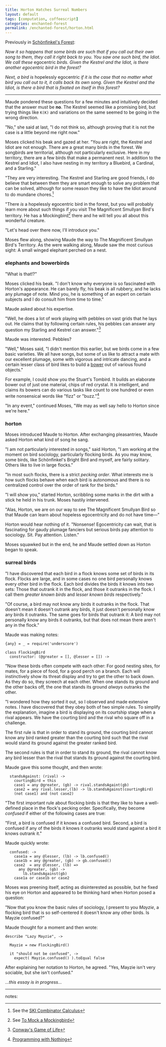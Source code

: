 ```yaml
---
title: Horton Hatches Surreal Numbers
layout: default
tags: [computation, coffeescript]
categories: enchanted-forest
permalink: /enchanted-forest/horton.html
---
```

Previously in [Schönfinkel's Forest](./scheinfinkel.html):

*Now it so happens that some birds are such that if you call out their own song to them, they call it right back to you. You saw one such bird, the Idiot. We call these* egocentric *birds. Given the Kestrel and the Idiot, is there another egocentric bird in the forest?*

*Next, a bird is* hopelessly egocentric *if it is the case that no matter what bird you call out to it, it calls back its own song. Given the Kestrel and the Idiot, is there a bird that is fixated on itself in this forest?*

---

Maude pondered these questions for a few minutes and intuitively decided that the answer must be **no**. The Kestrel seemed like a promising bird, but trying things like `K(K)` and variations on the same seemed to be going in the wrong direction.

"No," she said at last, "I do not think so, although proving that it is not the case is a little beyond me right now."

Moses clicked his beak and gazed at her. "You are right, the Kestrel and Idiot are not enough. There are a great many birds in the forest. We songbirds are territorial, although not particularly exclusive. Here in my territory, there are a few birds that make a permanent nest. In addition to the Kestrel and Idiot, I also have nesting in my territory a Bluebird, a Cardinal, and a Starling."

"They are very interesting. The Kestrel and Starling are good friends, I do believe that between them they are smart enough to solve any problem that can be solved, although for some reason they like to have the Idiot around to do mundane chores.[^SKI]

[^SKI]: See the [SKI Combinator Calculus](https://en.wikipedia.org/wiki/SKI_combinator_calculus)

"There *is* a hopelessly egocentric bird in the forest, but you will probably learn more about such things if you visit The Magnificent Smullyan Bird's territory. He has a Mockingbird[^mockingbird] there and he will tell you all about this wonderful creature.

[^mockingbird]: See [To Mock a Mockingbird](http://www.amazon.com/gp/product/B00A1P096Y/ref=as_li_ss_tl?ie=UTF8&camp=1789&creative=390957&creativeASIN=B00A1P096Y&linkCode=as2&tag=raganwald001-20)

"Let's head over there now, I'll introduce you."

Moses flew along, showing Maude the way to The Magnificent Smullyan Bird's Territory. As the were walking along, Maude saw the most curious sight: A small winged elephant perched on a nest.

### elephants and bowerbirds

"What is that!?"

Moses clicked his beak. "I don't know why everyone is so fascinated with Horton's appearance. He can barely fly, his beak is all rubbery, and he lacks any plumage of note. Mind you, he is something of an expert on certain subjects and I do consult him from time to time."

Maude asked about his expertise.

"Well, he does a lot of work playing with pebbles on vast grids that he lays out. He claims that by following certain rules, his pebbles can answer any question my Starling and Kestrel can answer."[^life]

[^life]: [Conway's Game of Life](https://en.wikipedia.org/wiki/Conway%27s_Game_of_Life)

Maude was interested. Pebbles?

"Well," Moses said, "I didn't mention this earlier, but we birds come in a few basic varieties. We all have songs, but some of us like to attract a mate with our excellent plumage, some with vigorous and intricate dancing, and a certain lesser class of bird likes to build a [bower](https://en.wikipedia.org/wiki/Bowerbird) out of various found objects."

For example, I could show you the Stuart's Tombird. It builds an elaborate bower out of just one material, chips of red crystal. It is intelligent, and claims its bowers can do various tasks like count to one hundred or even write nonsensical words like "fizz" or "buzz."[^nothing]

[^nothing]: [Programming with Nothing](http://codon.com/programming-with-nothing)

"In any event," continued Moses, "We may as well say hello to Horton since we're here."

### horton

Moses introduced Maude to Horton. After exchanging pleasantries, Maude asked Horton what kind of song he sang.

"I am not particularly interested in songs," said Horton, "I am working at the moment on bird sociology, particularly flocking birds. As you may know, some birds, like Schönfinkel's Bright Bird and myself, are fairly solitary. Others like to live in large flocks."

"In most such flocks, there is a strict *pecking order*. What interests me is how such flocks behave when each bird is autonomous and there is no centralized control over the order of rank for the birds."

"I will show you," started Horton, scribbling some marks in the dirt with a stick he held in his trunk. Moses hastily intervened.

"Alas, Horton, we are on our way to see The Magnificent Smullyan Bird so that Maude can learn about hopeless egocentricity and do not have time—"

Horton would hear nothing of it. "Nonsense! Egocentricity can wait, that is fascinating for gaudy plumage fanciers but serious birds pay attention to sociology. Sit. Pay attention. Listen."

Moses squawked but in the end, he and Maude settled down as Horton began to speak.

### surreal birds

"I have discovered that each bird in a flock knows some set of birds in its flock. Flocks are large, and in some cases no one bird personally knows every other bird in the flock. Each bird divides the birds it knows into two sets: Those that outrank it in the flock, and those it outranks in the flock. I call them *greater known birds* and *lesser known birds* respectively."

"Of course, a bird may not know any birds it outranks in the flock. That doesn't mean it doesn't outrank any birds, it just doesn't personally know any birds it outranks. The same goes for birds that outrank it: A bird may not personally know any birds it outranks, but that does not mean there aren't any in the flock."

Maude was making notes:

    {any} = _ = require('underscore')

    class FlockingBird
      constructor: (@greater = [], @lesser = []) ->
      
"Now these birds often compete with each other: For good nesting sites, for mates, for a piece of food, for a good perch on a branch. Each will instinctively show its threat display and try to get the other to back down. As they do so, they screech at each other. When one stands its ground and the other backs off, the one that stands its ground *always* outranks the other.

"I wondered how they sorted it out, so I observed and made extensive notes. I have discovered that they obey both of two simple rules. To simplify the explanation, imagine a bird is displaying on its courtship stage when a rival appears. We have the courting bird and the rival who square off in a challenge.

The first rule is that in order to stand its ground, the courting bird cannot know any bird ranked greater than the courting bird such that the rival would stand its ground against the greater ranked bird.

The second rules is that in order to stand its ground, the rival cannot know any bird lesser than the rival that stands its ground against the courting bird.

Maude gave this some thought, and then wrote:

      standsAgainst: (rival) ->
        courtingBird = this
        case1 = any @greater, (gb) -> rival.standsAgaint(gb)
        case2 = any rival.lesser,(lb) -> lb.standsAgainst(courtingBird)
        (not case1) and (not case2)

"The first important rule about flocking birds is that they like to have a well-defined place in the flock's pecking order. Specifically, they become *confused* if either of the following cases are true:

"First, a bird is confused if it knows a confused bird. Second, a bird is confused if any of the birds it knows it outranks would stand against a bird it knows outrank it."

Maude quickly wrote:

      confused: ->
        case1a = any @lesser, (lb) -> lb.confused()
        case1b = any @greater, (gb) -> gb.confused()
        case2  = any @lesser, (lb) =>
          any @greater, (gb) ->
            lb.standsAgainst(gb)
        case1a or case1b or case2
        
Moses was preening itself, acting as disinterested as possible, but he fixed his eye on Horton and appeared to be thinking hard when Horton posed a question:

"Now that you know the basic rules of sociology, I present to you *Mayzie*, a flocking bird that is so self-centered it doesn't know any other birds. Is Mayzie confused?"

Maude thought for a moment and then wrote:

    describe "Lazy Mayzie", ->
    
      Mayzie = new FlockingBird()
      
      it "should not be confused", ->
        expect( Mayzie.confused() ).toEqual false
        
After explaining her notation to Horton, he agreed. "Yes, Mayzie isn't very sociable, but she isn't confused."

*...this essay is in progress...*

---

notes: